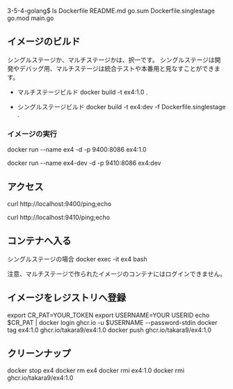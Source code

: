 3-5-4-golang$ ls
Dockerfile              README.md               go.sum
Dockerfile.singlestage  go.mod                  main.go



## イメージのビルド

シングルステージか、マルチステージかは、択一です。
シングルステージは開発やデバッグ用、マルチステージは統合テストや本番用と見なすことができます。

  * マルチステージビルド
  docker build -t ex4:1.0 .

  * シングルステージビルド
  docker build -t ex4:dev -f Dockerfile.singlestage .

### イメージの実行
docker run --name ex4 -d -p 9400:8086 ex4:1.0

docker run --name ex4-dev -d -p 9410:8086 ex4:dev


## アクセス

curl http://localhost:9400/ping;echo

curl http://localhost:9410/ping;echo

## コンテナへ入る

シングルステージの場合
docker exec -it ex4 bash

注意、マルチステージで作られたイメージのコンテナにはログインできません。


## イメージをレジストリへ登録

export CR_PAT=YOUR_TOKEN
export USERNAME=YOUR USERID 
echo $CR_PAT | docker login ghcr.io -u $USERNAME --password-stdin
docker tag ex4:1.0 ghcr.io/takara9/ex4:1.0
docker push ghcr.io/takara9/ex4:1.0


## クリーンナップ

docker stop ex4
docker rm ex4
docker rmi ex4:1.0
docker rmi ghcr.io/takara9/ex4:1.0
